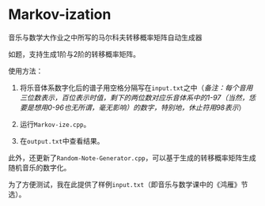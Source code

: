 # Markov-ization
 音乐与数学大作业之中所写的马尔科夫转移概率矩阵自动生成器



如题，支持生成1阶与2阶的转移概率矩阵。

使用方法：

1. 将乐音体系数字化后的谱子用空格分隔写在`input.txt`之中（*备注：每个音用三位数表示，百位表示时值，剩下的两位数对应乐音体系中的1-97（当然，恁要是想用0-96也无所谓，毫无影响）的数字，特别地，休止符用98表示*）

2. 运行`Markov-ize.cpp`。
3. 在`output.txt`中查看结果。



此外，还更新了`Random-Note-Generator.cpp`，可以基于生成的转移概率矩阵生成随机音乐的数字化。



为了方便测试，我在此提供了样例`input.txt`（即音乐与数学课中的《鸿雁》节选）。

